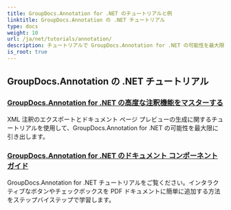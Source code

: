 ```yaml
---
title: GroupDocs.Annotation for .NET のチュートリアルと例
linktitle: GroupDocs.Annotation の .NET チュートリアル
type: docs
weight: 10
url: /ja/net/tutorials/annotation/
description: チュートリアルで GroupDocs.Annotation for .NET の可能性を最大限に引き出しましょう。シームレスに統合し、コラボレーションを強化し、ワークフローを合理化します。
is_root: true
---
```


## GroupDocs.Annotation の .NET チュートリアル
### [GroupDocs.Annotation for .NET の高度な注釈機能をマスターする](./master-advanced-annotation-features/)
XML 注釈のエクスポートとドキュメント ページ プレビューの生成に関するチュートリアルを使用して、GroupDocs.Annotation for .NET の可能性を最大限に引き出します。
### [GroupDocs.Annotation for .NET のドキュメント コンポーネント ガイド](./guide-to-document-components/)
GroupDocs.Annotation for .NET チュートリアルをご覧ください。インタラクティブなボタンやチェックボックスを PDF ドキュメントに簡単に追加する方法をステップバイステップで学習します。